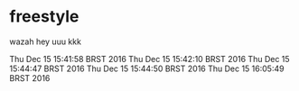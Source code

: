 # freestyle
wazah
hey
uuu
kkk


Thu Dec 15 15:41:58 BRST 2016
Thu Dec 15 15:42:10 BRST 2016
Thu Dec 15 15:44:47 BRST 2016
Thu Dec 15 15:44:50 BRST 2016
Thu Dec 15 16:05:49 BRST 2016
